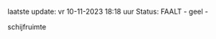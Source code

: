 laatste update: 
vr 10-11-2023 18:18   uur 
Status: FAALT - geel - 
<div class="service Y">schijfruimte</div>